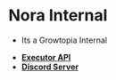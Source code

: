 # Nora Internal
- Its a Growtopia Internal

* **[Executor API](api/readme.md)**
* **[Discord Server](https://discord.gg/7zeRmJ38R8)**
